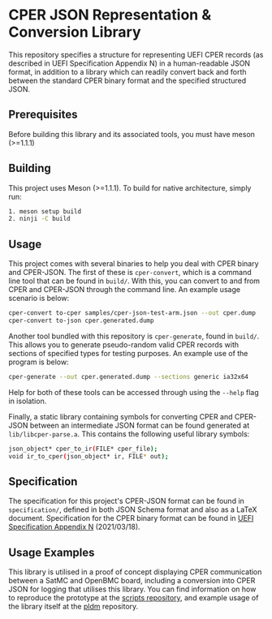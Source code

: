 # CPER JSON Representation & Conversion Library

This repository specifies a structure for representing UEFI CPER records (as
described in UEFI Specification Appendix N) in a human-readable JSON format, in
addition to a library which can readily convert back and forth between the
standard CPER binary format and the specified structured JSON.

## Prerequisites

Before building this library and its associated tools, you must have meson
(>=1.1.1)

## Building

This project uses Meson (>=1.1.1). To build for native architecture, simply run:

```sh
1. meson setup build
2. ninji -C build
```

## Usage

This project comes with several binaries to help you deal with CPER binary and
CPER-JSON. The first of these is `cper-convert`, which is a command line tool
that can be found in `build/`. With this, you can convert to and from CPER and
CPER-JSON through the command line. An example usage scenario is below:

```sh
cper-convert to-cper samples/cper-json-test-arm.json --out cper.dump
cper-convert to-json cper.generated.dump
```

Another tool bundled with this repository is `cper-generate`, found in `build/`.
This allows you to generate pseudo-random valid CPER records with sections of
specified types for testing purposes. An example use of the program is below:

```sh
cper-generate --out cper.generated.dump --sections generic ia32x64
```

Help for both of these tools can be accessed through using the `--help` flag in
isolation.

Finally, a static library containing symbols for converting CPER and CPER-JSON
between an intermediate JSON format can be found generated at
`lib/libcper-parse.a`. This contains the following useful library symbols:

```sh
json_object* cper_to_ir(FILE* cper_file);
void ir_to_cper(json_object* ir, FILE* out);
```

## Specification

The specification for this project's CPER-JSON format can be found in
`specification/`, defined in both JSON Schema format and also as a LaTeX
document. Specification for the CPER binary format can be found in
[UEFI Specification Appendix N](https://uefi.org/sites/default/files/resources/UEFI_Spec_2_9_2021_03_18.pdf)
(2021/03/18).

## Usage Examples

This library is utilised in a proof of concept displaying CPER communication
between a SatMC and OpenBMC board, including a conversion into CPER JSON for
logging that utilises this library. You can find information on how to reproduce
the prototype at the
[scripts repository](https://gitlab.arm.com/server_management/cper-poc-scripts),
and example usage of the library itself at the
[pldm](https://gitlab.arm.com/server_management/pldm) repository.
